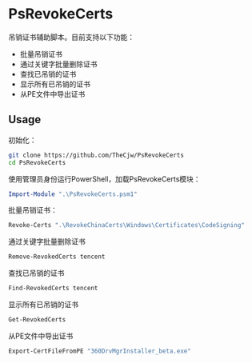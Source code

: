 # PsRevokeCerts

吊销证书辅助脚本。目前支持以下功能：

- 批量吊销证书
- 通过关键字批量删除证书
- 查找已吊销的证书
- 显示所有已吊销的证书
- 从PE文件中导出证书

## Usage

初始化：

```bash
git clone https://github.com/TheCjw/PsRevokeCerts
cd PsRevokeCerts
```

使用管理员身份运行PowerShell，加载PsRevokeCerts模块：

```powershell
Import-Module ".\PsRevokeCerts.psm1"
```

批量吊销证书：

```powershell
Revoke-Certs ".\RevokeChinaCerts\Windows\Certificates\CodeSigning"
```

通过关键字批量删除证书

```powershell
Remove-RevokedCerts tencent
```

查找已吊销的证书

```powershell
Find-RevokedCerts tencent
```

显示所有已吊销的证书

```powershell
Get-RevokedCerts
```

从PE文件中导出证书

```powershell
Export-CertFileFromPE "360DrvMgrInstaller_beta.exe"
```
